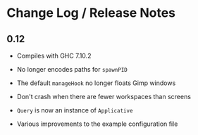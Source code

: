# Change Log / Release Notes

## 0.12

  * Compiles with GHC 7.10.2

  * No longer encodes paths for `spawnPID`

  * The default `manageHook` no longer floats Gimp windows

  * Don't crash when there are fewer workspaces than screens

  * `Query` is now an instance of `Applicative`

  * Various improvements to the example configuration file

